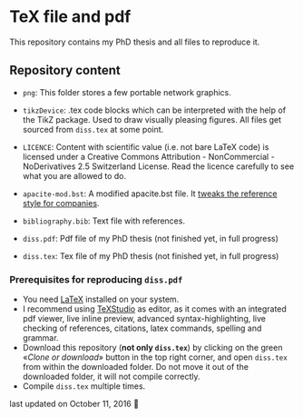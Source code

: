 TeX file and pdf
================

This repository contains my PhD thesis and all files to reproduce it.

Repository content
------------------

-   `png`: This folder stores a few portable network graphics.

-   `tikzDevice`: .tex code blocks which can be interpreted with the help of the TikZ package. Used to draw visually pleasing figures. All files get sourced from `diss.tex` at some point.

-   `LICENCE`: Content with scientific value (i.e. not bare LaTeX code) is licensed under a Creative Commons Attribution - NonCommercial - NoDerivatives 2.5 Switzerland License. Read the licence carefully to see what you are allowed to do.

-   `apacite-mod.bst`: A modified apacite.bst file. It [tweaks the reference style for companies](http://tex.stackexchange.com/questions/304217/reference-list-suppressing-dots-after-company-names-apacite).

-   `bibliography.bib`: Text file with references.

-   `diss.pdf`: Pdf file of my PhD thesis (not finished yet, in full progress)

-   `diss.tex`: Tex file of my PhD thesis (not finished yet, in full progress)

### Prerequisites for reproducing `diss.pdf`

-   You need [LaTeX](https://www.latex-project.org) installed on your system.
-   I recommend using [TeXStudio](https://sourceforge.net/projects/texstudio/) as editor, as it comes with an integrated pdf viewer, live inline preview, advanced syntax-highlighting, live checking of references, citations, latex commands, spelling and grammar.
-   Download this repository (**not only `diss.tex`**) by clicking on the green «*Clone or download*» button in the top right corner, and open `diss.tex` from within the downloaded folder. Do not move it out of the downloaded folder, it will not compile correctly.
-   Compile `diss.tex` multiple times.

last updated on October 11, 2016 :tada:
